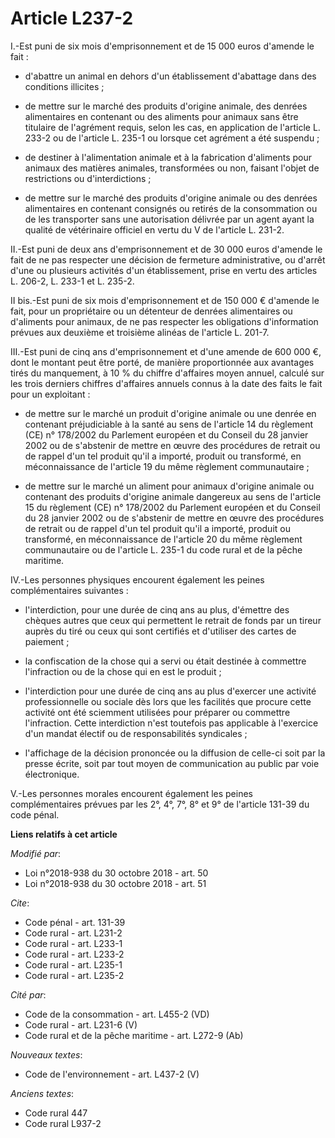 # Article L237-2

I.-Est puni de six mois d'emprisonnement et de 15 000 euros d'amende le fait :

- d'abattre un animal en dehors d'un établissement d'abattage dans des conditions illicites ;

- de mettre sur le marché des produits d'origine animale, des denrées alimentaires en contenant ou des aliments pour animaux
sans être titulaire de l'agrément requis, selon les cas, en application de l'article L. 233-2 ou de l'article L. 235-1 ou
lorsque cet agrément a été suspendu ;

- de destiner à l'alimentation animale et à la fabrication d'aliments pour animaux des matières animales, transformées ou
non, faisant l'objet de restrictions ou d'interdictions ;

- de mettre sur le marché des produits d'origine animale ou des denrées alimentaires en contenant consignés ou retirés de la
consommation ou de les transporter sans une autorisation délivrée par un agent ayant la qualité de vétérinaire officiel en
vertu du V de l'article L. 231-2.

II.-Est puni de deux ans d'emprisonnement et de 30 000 euros d'amende le fait de ne pas respecter une décision de fermeture
administrative, ou d'arrêt d'une ou plusieurs activités d'un établissement, prise en vertu des articles L. 206-2, L. 233-1 et
L. 235-2.

II bis.-Est puni de six mois d'emprisonnement et de 150 000 € d'amende le fait, pour un propriétaire ou un détenteur de
denrées alimentaires ou d'aliments pour animaux, de ne pas respecter les obligations d'information prévues aux deuxième et
troisième alinéas de l'article L. 201-7.

III.-Est puni de cinq ans d'emprisonnement et d'une amende de 600 000 €, dont le montant peut être porté, de manière
proportionnée aux avantages tirés du manquement, à 10 % du chiffre d'affaires moyen annuel, calculé sur les trois derniers
chiffres d'affaires annuels connus à la date des faits le fait pour un exploitant :

- de mettre sur le marché un produit d'origine animale ou une denrée en contenant préjudiciable à la santé au sens de
l'article 14 du règlement (CE) n° 178/2002 du Parlement européen et du Conseil du 28 janvier 2002 ou de s'abstenir de mettre
en œuvre des procédures de retrait ou de rappel d'un tel produit qu'il a importé, produit ou transformé, en méconnaissance de
l'article 19 du même règlement communautaire ;

- de mettre sur le marché un aliment pour animaux d'origine animale ou contenant des produits d'origine animale dangereux au
sens de l'article 15 du règlement (CE) n° 178/2002 du Parlement européen et du Conseil du 28 janvier 2002 ou de s'abstenir de
mettre en œuvre des procédures de retrait ou de rappel d'un tel produit qu'il a importé, produit ou transformé, en
méconnaissance de l'article 20 du même règlement communautaire ou de l'article L. 235-1 du code rural et de la pêche
maritime.

IV.-Les personnes physiques encourent également les peines complémentaires suivantes :

- l'interdiction, pour une durée de cinq ans au plus, d'émettre des chèques autres que ceux qui permettent le retrait de
fonds par un tireur auprès du tiré ou ceux qui sont certifiés et d'utiliser des cartes de paiement ;

- la confiscation de la chose qui a servi ou était destinée à commettre l'infraction ou de la chose qui en est le produit ;

- l'interdiction pour une durée de cinq ans au plus d'exercer une activité professionnelle ou sociale dès lors que les
facilités que procure cette activité ont été sciemment utilisées pour préparer ou commettre l'infraction. Cette interdiction
n'est toutefois pas applicable à l'exercice d'un mandat électif ou de responsabilités syndicales ;

- l'affichage de la décision prononcée ou la diffusion de celle-ci soit par la presse écrite, soit par tout moyen de
communication au public par voie électronique.

V.-Les personnes morales encourent également les peines complémentaires prévues par les 2°, 4°, 7°, 8° et 9° de l'article
131-39 du code pénal.

**Liens relatifs à cet article**

_Modifié par_:

  - Loi n°2018-938 du 30 octobre 2018 - art. 50
  - Loi n°2018-938 du 30 octobre 2018 - art. 51

_Cite_:

  - Code pénal - art. 131-39
  - Code rural - art. L231-2
  - Code rural - art. L233-1
  - Code rural - art. L233-2
  - Code rural - art. L235-1
  - Code rural - art. L235-2

_Cité par_:

  - Code de la consommation - art. L455-2 (VD)
  - Code rural - art. L231-6 (V)
  - Code rural et de la pêche maritime - art. L272-9 (Ab)

_Nouveaux textes_:

  - Code de l'environnement - art. L437-2 (V)

_Anciens textes_:

  - Code rural 447
  - Code rural L937-2
